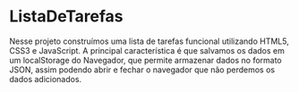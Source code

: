 # ListaDeTarefas
Nesse projeto construímos uma lista de tarefas funcional utilizando HTML5, CSS3 e JavaScript. A principal característica é que salvamos os dados em um localStorage do Navegador, que permite armazenar dados no formato JSON, assim podendo abrir e fechar o navegador que não perdemos os dados adicionados.
